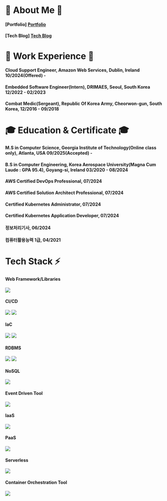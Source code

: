 <h1> 👋 About Me 👋 </h1>

<h4> [Portfolio] <a href="https://www.notion.so/1acc0376b83c4275bdfa6ff7bf84e74b">Portfolio</a> </h4>

<h4> [Tech Blog] <a href="https://junthetechguy.tistory.com/">Tech Blog</a> </h4>

<h1> 🏢 Work Experience 🏢 </h1>

<h4> Cloud Support Engineer, Amazon Web Services, Dublin, Ireland 10/2024(Offered) -  </h4>

<h4> Embedded Software Engineer(Intern), DRIMAES, Seoul, South Korea 12/2022 - 02/2023 </h4>

<h4> Combat Medic(Sergeant), Republic Of Korea Army, Cheorwon-gun, South Korea, 12/2016 - 09/2018 </h4>

<h1> 🎓 Education & Certificate 🎓 </h1>
<h4> M.S in Computer Science, Georgia Institute of Technology(Online class only), Atlanta, USA 09/2025(Accepted) -  </h4>
<h4> B.S in Computer Engineering, Korea Aerospace University(Magna Cum Laude : GPA 95.4), Goyang-si, Ireland 03/2020 - 08/2024 </h4>
<h4> AWS Certified DevOps Professional, 07/2024 </h4>
<h4> AWS Certified Solution Architect Professional, 07/2024 </h4>
<h4> Certified Kubernetes Administrator, 07/2024 </h4>
<h4> Certified Kubernetes Application Developer, 07/2024 </h4>
<h4> 정보처리기사, 06/2024 </h4>
<h4> 컴퓨터활용능력 1급, 04/2021 </h4>


<h1> Tech Stack ⚡ </h1>

<h4> Web Framework/Libraries </h4>
<p>
  <img src="https://img.shields.io/badge/spring-%236DB33F.svg?style=for-the-badge&logo=spring&logoColor=white"/>
</p>

<h4> CI/CD </h4>
<p>
  <img src="https://img.shields.io/badge/github%20actions-%232671E5.svg?style=for-the-badge&logo=githubactions&logoColor=white"/>
  <img src="https://img.shields.io/badge/jenkins-%232C5263.svg?style=for-the-badge&logo=jenkins&logoColor=white"/>
</p>

<h4> IaC </h4>
<p>
  <img src="https://img.shields.io/badge/terraform-%235835CC.svg?style=for-the-badge&logo=terraform&logoColor=white"/>
  <img src="https://img.shields.io/badge/ansible-%231A1918.svg?style=for-the-badge&logo=ansible&logoColor=white"/>
</p>

<h4> RDBMS </h4>
<p>
  <img src="https://img.shields.io/badge/mysql-4479A1.svg?style=for-the-badge&logo=mysql&logoColor=white"/>
  <img src="https://img.shields.io/badge/postgres-%23316192.svg?style=for-the-badge&logo=postgresql&logoColor=white"/>
</p>

<h4> NoSQL </h4>
<p>
  <img src="https://img.shields.io/badge/redis-%23DD0031.svg?style=for-the-badge&logo=redis&logoColor=white"/>

<h4> Event Driven Tool </h4>
<p>
  <img src="https://img.shields.io/badge/Apache%20Kafka-000?style=for-the-badge&logo=apachekafka"/>

<h4> IaaS </h4>
<p>
  <img src="https://img.shields.io/badge/AWS-%23FF9900.svg?style=for-the-badge&logo=amazon-aws&logoColor=white"/>
</p>

<h4> PaaS </h4>
<p>
  <img src="https://img.shields.io/badge/heroku-%23430098.svg?style=for-the-badge&logo=heroku&logoColor=white"/>
</p>

<h4> Serverless </h4>
<p>
  <img src="https://img.shields.io/badge/kubernetes-%23326ce5.svg?style=for-the-badge&logo=kubernetes&logoColor=white"/>
</p>

<h4> Container Orchestration Tool </h4>
<p>
  <img src="https://img.shields.io/badge/AWS-%23FF9900.svg?style=for-the-badge&logo=amazon-aws&logoColor=white"/>
</p>
